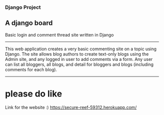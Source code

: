 

### Django Project

## A django board

Basic  login and comment thread  site written in Django

******************************************************************************************************************************
This web application creates a very basic commenting site on a topic using Django. The site allows blog authors to create text-only blogs using the Admin site, and any logged in user to add comments via a form. Any user can list all bloggers, all blogs, and detail for bloggers and blogs (including comments for each blog).
******************************************************************************************************************************
# please do like 
Link for the website :) 
https://secure-reef-59312.herokuapp.com/
